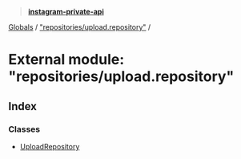 > **[instagram-private-api](../README.md)**

[Globals](../globals.md) / ["repositories/upload.repository"](_repositories_upload_repository_.md) /

# External module: "repositories/upload.repository"

## Index

### Classes

* [UploadRepository](../classes/_repositories_upload_repository_.uploadrepository.md)